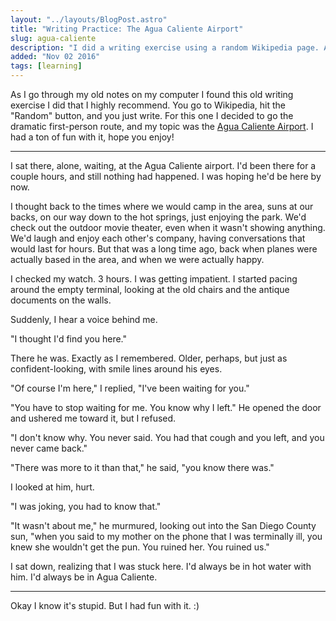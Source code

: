 ```yaml
---
layout: "../layouts/BlogPost.astro"
title: "Writing Practice: The Agua Caliente Airport"
slug: agua-caliente
description: "I did a writing exercise using a random Wikipedia page. And puns."
added: "Nov 02 2016"
tags: [learning]
---
```


As I go through my old notes on my computer I found this old writing exercise I
did that I highly recommend. You go to Wikipedia, hit the "Random" button,
and you just write. For this one I decided to go the dramatic first-person
route, and my topic was the [Agua Caliente Airport](https://en.wikipedia.org/wiki/Agua_Caliente_Airport).
I had a ton of fun with it, hope you enjoy!

---

I sat there, alone, waiting, at the Agua Caliente airport. I'd been there for a
couple hours, and still nothing had happened. I was hoping he'd be here by now.

I thought back to the times where we would camp in the area, suns at our backs,
on our way down to the hot springs, just enjoying the park. We'd check out the
outdoor movie theater, even when it wasn't showing anything. We'd laugh and
enjoy each other's company, having conversations that would last for hours. But
that was a long time ago, back when planes were actually based in the area, and
when we were actually happy.

I checked my watch. 3 hours. I was getting impatient. I started pacing around
the empty terminal, looking at the old chairs and the antique documents on the
walls.

Suddenly, I hear a voice behind me.

"I thought I'd find you here."

There he was. Exactly as I remembered. Older, perhaps, but just as
confident-looking, with smile lines around his eyes.

"Of course I'm here," I replied, "I've been waiting for you."

"You have to stop waiting for me. You know why I left." He opened the door and
ushered me toward it, but I refused.

"I don't know why. You never said. You had that cough and you left, and you
never came back."

"There was more to it than that," he said, "you know there was."

I looked at him, hurt.

"I was joking, you had to know that."

"It wasn't about me," he murmured, looking out into the San Diego County sun,
"when you said to my mother on the phone that I was terminally ill, you knew she
wouldn't get the pun. You ruined her. You ruined us."

I sat down, realizing that I was stuck here. I'd always be in hot water with
him. I'd always be in Agua Caliente.

---

Okay I know it's stupid. But I had fun with it. :)
